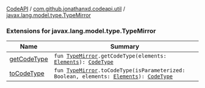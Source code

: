 [CodeAPI](../../index.md) / [com.github.jonathanxd.codeapi.util](../index.md) / [javax.lang.model.type.TypeMirror](.)

### Extensions for javax.lang.model.type.TypeMirror

| Name | Summary |
|---|---|
| [getCodeType](get-code-type.md) | `fun `[`TypeMirror`](http://docs.oracle.com/javase/6/docs/api/javax/lang/model/type/TypeMirror.html)`.getCodeType(elements: `[`Elements`](http://docs.oracle.com/javase/6/docs/api/javax/lang/model/util/Elements.html)`): `[`CodeType`](../../com.github.jonathanxd.codeapi.type/-code-type/index.md) |
| [toCodeType](to-code-type.md) | `fun `[`TypeMirror`](http://docs.oracle.com/javase/6/docs/api/javax/lang/model/type/TypeMirror.html)`.toCodeType(isParameterized: Boolean, elements: `[`Elements`](http://docs.oracle.com/javase/6/docs/api/javax/lang/model/util/Elements.html)`): `[`CodeType`](../../com.github.jonathanxd.codeapi.type/-code-type/index.md) |
